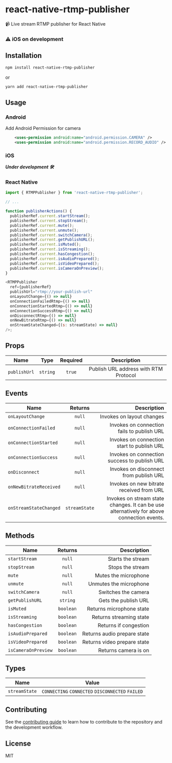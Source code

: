 # react-native-rtmp-publisher

📹 Live stream RTMP publisher for React Native

### ⚠️ iOS on development

## Installation

```sh
npm install react-native-rtmp-publisher
```

or

```sh
yarn add react-native-rtmp-publisher
```

## Usage

### Android

Add Android Permission for camera

```xml
    <uses-permission android:name="android.permission.CAMERA" />
    <uses-permission android:name="android.permission.RECORD_AUDIO" />
```

### iOS
***Under development 🛠***

### React Native

```js
import { RTMPPublisher } from 'react-native-rtmp-publisher';

// ...

function publisherActions() {
  publisherRef.current.startStream();
  publisherRef.current.stopStream();
  publisherRef.current.mute();
  publisherRef.current.unmute();
  publisherRef.current.switchCamera();
  publisherRef.current.getPublishURL();
  publisherRef.current.isMuted();
  publisherRef.current.isStreaming();
  publisherRef.current.hasCongestion();
  publisherRef.current.isAudioPrepared();
  publisherRef.current.isVideoPrepared();
  publisherRef.current.isCameraOnPreview();
}

<RTMPPublisher
  ref={publisherRef}
  publishUrl="rtmp://your-publish-url"
  onLayoutChange={() => null}
  onConnectionFailedRtmp={() => null}
  onConnectionStartedRtmp={() => null}
  onConnectionSuccessRtmp={() => null}
  onDisconnectRtmp={() => null}
  onNewBitrateRtmp={() => null}
  onStreamStateChanged={(s: streamState) => null}
/>;
```

## Props
| Name           |    Type    |   Required   |   Description                         |
| -------------- | :--------: | :----------: |:-------------------------------------:|
| `publishUrl`   |  `string`  |   `true`     | Publish URL address with RTM Protocol |

## Events
| Name                        |   Returns     |  Description                                                                              |
| --------------------------  | :------------:| -----------------------------------------------------------------------------------------:|
| `onLayoutChange`            |  `null`       | Invokes on layout changes                                                                 |
| `onConnectionFailed`        |  `null`       | Invokes on connection fails to publish URL                                                |
| `onConnectionStarted`       |  `null`       | Invokes on connection start to publish URL                                                |
| `onConnectionSuccess`       |  `null`       | Invokes on connection success to publish URL                                              |
| `onDisconnect`              |  `null`       | Invokes on disconnect from publish URL                                                    |
| `onNewBitrateReceived`      |  `null`       | Invokes on new bitrate received from URL                                                  |
| `onStreamStateChanged`      | `streamState` | Invokes on stream state changes. It can be use alternatively for above connection events. | 

## Methods
| Name                |         Returns             |  Description                |
| ------------------  | :-------------------------: | ---------------------------:|
| `startStream`       |         `null`              | Starts the stream           |
| `stopStream`        |         `null`              | Stops the stream            |
| `mute`              |         `null`              | Mutes the microphone        |
| `unmute`            |         `null`              | Unmutes the microphone      |
| `switchCamera`      |         `null`              | Switches the camera         |
| `getPublishURL`     |         `string`            | Gets the publish URL        |
| `isMuted`           |         `boolean`           | Returns microphone state    |
| `isStreaming`       |         `boolean`           | Returns streaming state     |
| `hasCongestion`     |         `boolean`           | Returns if congestion       |
| `isAudioPrepared`   |         `boolean`           | Returns audio prepare state |
| `isVideoPrepared`   |         `boolean`           | Returns video prepare state |
| `isCameraOnPreview` |         `boolean`           | Returns camera is on        |


## Types
| Name                |         Value                                    |
| ------------------  | :----------------------------------------------: |
| `streamState`       | `CONNECTING` `CONNECTED` `DISCONNECTED` `FAILED` |


## Contributing

See the [contributing guide](CONTRIBUTING.md) to learn how to contribute to the repository and the development workflow.

## License

MIT
